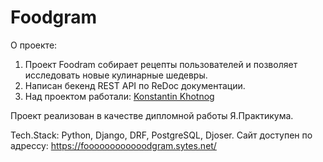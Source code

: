 # Foodgram
О проекте:
1. Проект Foodram собирает рецепты пользователей и позволяет исследовать новые кулинарные шедевры.
2. Написан бекенд REST API по ReDoc документации.
3. Над проектом работали:
<a href="https://github.com/Knstxx" target="_blank">Konstantin Khotnog</a>

Проект реализован в качестве дипломной работы Я.Практикума.

Tech.Stack: Python, Django, DRF, PostgreSQL, Djoser.
Сайт доступен по адрессу: https://foooooooooooodgram.sytes.net/

